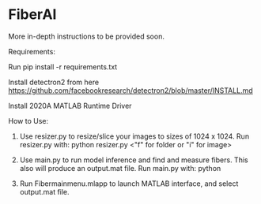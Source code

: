 # FiberAI


More in-depth instructions to be provided soon.

Requirements:

Run pip install -r requirements.txt

Install detectron2 from here https://github.com/facebookresearch/detectron2/blob/master/INSTALL.md

Install 2020A MATLAB Runtime Driver

How to Use:

1. Use resizer.py to resize/slice your images to sizes of 1024 x 1024. Run resizer.py with: python resizer.py <path of image or folder> <"f" for folder or "i" for image> <path of output directory>
  
  
2. Use main.py to run model inference and find and measure fibers. This also will produce an output.mat file. Run main.py with: python <path of image or folder> <path of output directory>
  
3. Run Fibermainmenu.mlapp to launch MATLAB interface, and select output.mat file.
